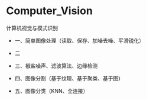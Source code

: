 # Computer_Vision
计算机视觉与模式识别

+ 一、简单图像处理（读取、保存、加噪去噪、平滑锐化）

+ 二

+ 三、椒盐噪声、滤波算法、边缘检测

+ 四、图像分割（基于纹理、基于聚类、基于图）

+ 五、图像分类（KNN、全连接）
